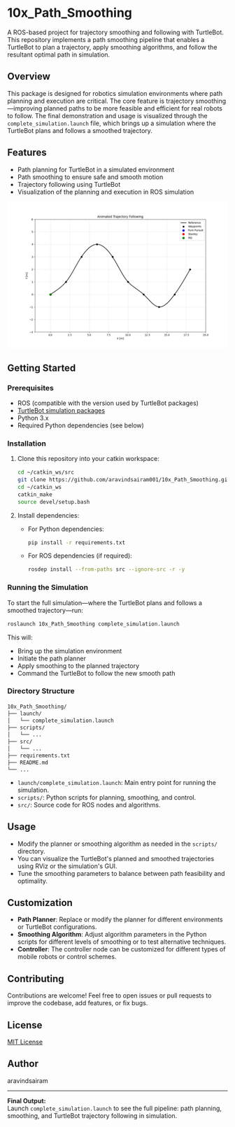 # 10x_Path_Smoothing

A ROS-based project for trajectory smoothing and following with TurtleBot. This repository implements a path smoothing pipeline that enables a TurtleBot to plan a trajectory, apply smoothing algorithms, and follow the resultant optimal path in simulation. 

## Overview

This package is designed for robotics simulation environments where path planning and execution are critical. The core feature is trajectory smoothing—improving planned paths to be more feasible and efficient for real robots to follow. The final demonstration and usage is visualized through the `complete_simulation.launch` file, which brings up a simulation where the TurtleBot plans and follows a smoothed trajectory.

## Features

- Path planning for TurtleBot in a simulated environment
- Path smoothing to ensure safe and smooth motion
- Trajectory following using TurtleBot
- Visualization of the planning and execution in ROS simulation

![Path Smoothing](trajectory_following_animation.gif)

## Getting Started

### Prerequisites

- ROS (compatible with the version used by TurtleBot packages)
- [TurtleBot simulation packages](http://wiki.ros.org/turtlebot_gazebo)
- Python 3.x
- Required Python dependencies (see below)

### Installation

1. Clone this repository into your catkin workspace:
    ```bash
    cd ~/catkin_ws/src
    git clone https://github.com/aravindsairam001/10x_Path_Smoothing.git
    cd ~/catkin_ws
    catkin_make
    source devel/setup.bash
    ```

2. Install dependencies:
    - For Python dependencies:
      ```bash
      pip install -r requirements.txt
      ```
    - For ROS dependencies (if required):
      ```bash
      rosdep install --from-paths src --ignore-src -r -y
      ```

### Running the Simulation

To start the full simulation—where the TurtleBot plans and follows a smoothed trajectory—run:

```bash
roslaunch 10x_Path_Smoothing complete_simulation.launch
```

This will:
- Bring up the simulation environment
- Initiate the path planner
- Apply smoothing to the planned trajectory
- Command the TurtleBot to follow the new smooth path

### Directory Structure

```
10x_Path_Smoothing/
├── launch/
│   └── complete_simulation.launch
├── scripts/
│   └── ...
├── src/
│   └── ...
├── requirements.txt
├── README.md
└── ...
```

- `launch/complete_simulation.launch`: Main entry point for running the simulation.
- `scripts/`: Python scripts for planning, smoothing, and control.
- `src/`: Source code for ROS nodes and algorithms.

## Usage

- Modify the planner or smoothing algorithm as needed in the `scripts/` directory.
- You can visualize the TurtleBot's planned and smoothed trajectories using RViz or the simulation's GUI.
- Tune the smoothing parameters to balance between path feasibility and optimality.

## Customization

- **Path Planner**: Replace or modify the planner for different environments or TurtleBot configurations.
- **Smoothing Algorithm**: Adjust algorithm parameters in the Python scripts for different levels of smoothing or to test alternative techniques.
- **Controller**: The controller node can be customized for different types of mobile robots or control schemes.

## Contributing

Contributions are welcome! Feel free to open issues or pull requests to improve the codebase, add features, or fix bugs.

## License

[MIT License](LICENSE)

## Author

aravindsairam

---

**Final Output:**  
Launch `complete_simulation.launch` to see the full pipeline: path planning, smoothing, and TurtleBot trajectory following in simulation.
